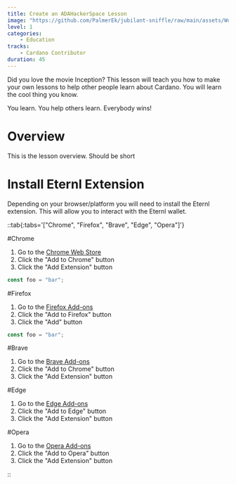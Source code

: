 ```yaml
---
title: Create an ADAHackerSpace Lesson
image: "https://github.com/PalmerEk/jubilant-sniffle/raw/main/assets/Workshop_cog.png"
level: 1
categories:
    - Education
tracks:
    - Cardano Contributor
duration: 45
---
```


Did you love the movie Inception? This lesson will teach you how to make your own lessons to help other people learn about Cardano. You will learn the cool thing you know.

You learn. You help others learn. Everybody wins!

<!--more-->

# Overview

This is the lesson overview. Should be short

# Install Eternl Extension

Depending on your browser/platform you will need to install the Eternl extension. This will allow you to interact with the Eternl wallet.

::tab{:tabs='["Chrome", "Firefox", "Brave", "Edge", "Opera"]'}

#Chrome

1. Go to the [Chrome Web Store](https://chrome.google.com/webstore/detail/eternl-wallet/ndjgjgjgjgjgjgjgjgjgjgjgjgjgjgjg)
2. Click the "Add to Chrome" button
3. Click the "Add Extension" button

```js
const foo = "bar";
```

#Firefox

1. Go to the [Firefox Add-ons](https://addons.mozilla.org/en-US/firefox/addon/eternl-wallet/)
2. Click the "Add to Firefox" button
3. Click the "Add" button

```js
const foo = "bar";
```

#Brave

1. Go to the [Brave Add-ons](https://chrome.google.com/webstore/detail/eternl-wallet/ndjgjgjgjgjgjgjgjgjgjgjgjgjgjgjg)
2. Click the "Add to Chrome" button
3. Click the "Add Extension" button

#Edge

1. Go to the [Edge Add-ons](https://microsoftedge.microsoft.com/addons/detail/eternl-wallet/ndjgjgjgjgjgjgjgjgjgjgjgjgjgjgjg)
2. Click the "Add to Edge" button
3. Click the "Add Extension" button

#Opera

1. Go to the [Opera Add-ons](https://addons.opera.com/en/extensions/details/eternl-wallet/)
2. Click the "Add to Opera" button
3. Click the "Add Extension" button

::
